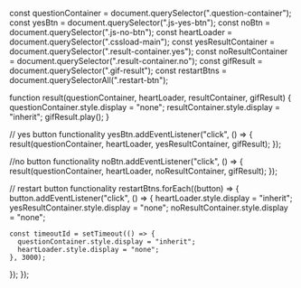 const questionContainer = document.querySelector(".question-container");
const yesBtn = document.querySelector(".js-yes-btn");
const noBtn = document.querySelector(".js-no-btn");
const heartLoader = document.querySelector(".cssload-main");
const yesResultContainer = document.querySelector(".result-container.yes");
const noResultContainer = document.querySelector(".result-container.no");
const gifResult = document.querySelector(".gif-result");
const restartBtns = document.querySelectorAll(".restart-btn");

function result(questionContainer, heartLoader, resultContainer, gifResult) {
  questionContainer.style.display = "none";
  resultContainer.style.display = "inherit";
  gifResult.play();
}

// yes button functionality
yesBtn.addEventListener("click", () => {
  result(questionContainer, heartLoader, yesResultContainer, gifResult);
});

//no button functionality
noBtn.addEventListener("click", () => {
  result(questionContainer, heartLoader, noResultContainer, gifResult);
});

// restart button functionality
restartBtns.forEach((button) => {
  button.addEventListener("click", () => {
    heartLoader.style.display = "inherit";
    yesResultContainer.style.display = "none";
    noResultContainer.style.display = "none";

    const timeoutId = setTimeout(() => {
      questionContainer.style.display = "inherit";
      heartLoader.style.display = "none";
    }, 3000);
  });
});

